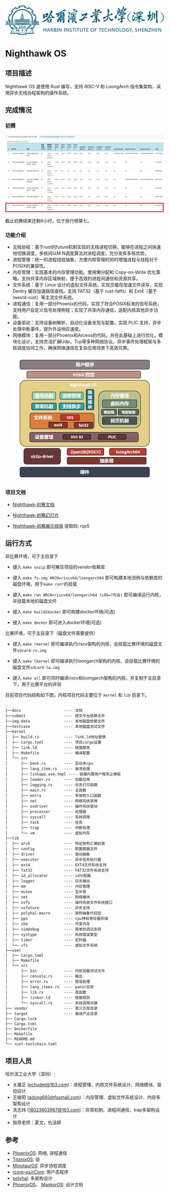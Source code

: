 ![哈工大深圳](./docs/assets/hitsz-logo.jpg)

# Nighthawk OS

## 项目描述

Nighthawk OS 是使用 Rust 编写，支持 RISC-V 和 LoongArch 指令集架构，采用异步无栈协程架构的操作系统。

## 完成情况

### 初赛

![初赛排行榜](./docs/assets/leaderboard.jpeg)

截止初赛结束还剩6小时，位于排行榜第七。

### 功能介绍
- 无栈协程：基于rust的future机制实现的无栈进程切换，能够在进程之间快速地切换调度，多核间以M:N调度算法对进程调度，充分发挥多核优势。
- 进程管理：统一的进程线程抽象，方便内核管理的同时增强进程与线程对于POSIX的兼容性。
- 内存管理：实现基本的内存管理功能。使用懒分配和 Copy-on-Write 优化策略。支持共享内存区域映射，便于高效的进程间通信和资源共享。
- 文件系统：基于 Linux 设计的虚拟文件系统。实现页缓存加速文件读写，实现 Dentry 缓存加速路径查找。支持 FAT32（基于 rust-fatfs）和 Ext4（基于 lwext4-rust）等主流文件系统。
- 进程通信：复用一部分Phoenix的代码，实现了符合POSIX标准的信号系统，支持用户自定义信号处理例程；实现了共享内存通信，适配内核其他异步功能。
- 设备驱动：支持设备树解析，自动化设备发现与配置。实现 PLIC 支持，异步处理中断事件，提升外设响应速度。
- 网络模块：复用一部分Phoenix和Arceos的代码，并在此基础上进行优化。模块化设计，支持灵活扩展Udp，Tcp等多种网络协议。异步事件处理框架与多核调度协同工作，确保网络通信在复杂应用场景下高效可靠。

<div align="center">
  <img src="./docs/assets/Nighthawk-design.jpg" alt="Nighthawk内核架构" width="450"/>
</div>

### 项目文档

<!--  [Nighthawk-初赛文档](./初赛文档.pdf) -->

- [Nighthawk-初赛文档](./NighthawkOS初赛文档.pdf)

- [Nighthawk-初赛幻灯片](./NighthawkOS初赛幻灯片.pptx)

- [Nighthawk-初赛展示视频](https://pan.baidu.com/s/1VokWbcV22oiYtDVE2q8Nyg) 提取码: rqs5

## 运行方式

非比赛环境，可于主目录下

- 键入 `make unzip` 即可解压项目的vendor依赖库

- 键入 `make fs-img ARCH=riscv64/loongarch64` 即可构建本地测例与依赖库的磁盘环境，用于`make run*`的挂载

- 键入 `make run ARCH=riscv64/loongarch64 (LOG=?可选)` 即可编译运行内核，并挂载本地的磁盘文件

- 键入 `make build2docker` 即可构建docker环境(可选)

- 键入 `make docker` 即可进入docker环境(可选)

比赛环境，可于主目录下（磁盘文件需要提供）

- 键入 `make rkernel` 即可编译执行riscv架构的内核，会挂载比赛环境的磁盘文件`sdcard-rv.img`

- 键入 `make lkernel` 即可编译执行loongarch架构的内核，会挂载比赛环境的磁盘文件`sdcard-la.img`

- 键入 `make all` 即可同时编译riscv和loongarch架构的内核，并复制于主目录下，用于比赛平台的评测

目前项目代码结构如下图，内核项目代码主要位于 `kernel` 和 `lib` 目录下。

```
.
├──docs                   ---- 文档
├──submit                 ---- 提交平台依赖文件
├──img-data               ---- 本地磁盘依赖文件
├──testcase               ---- 本地磁盘测试文件
├──kernel
│  ├── build.rs           ---- link.ld地址替换
│  ├── Cargo.toml         ---- 项目cargo设置
│  ├── link.ld            ---- 链接脚本
│  ├── Makefile           ---- 编译配置
│  └── src
│      ├── boot.rs        ---- 启动多cpu 
│      ├── lang_item.rs   ---- 崩溃处理
│      ├── linkapp.asm.tmpl ---- 链接内置用户程序之模板
│      ├── loader.rs      ---- 加载应用
│      ├── logging.rs     ---- 日志打印函数
│      ├── main.rs        ---- 主函数
│      ├── entry          ---- 多架构入口函数
│      ├── net            ---- 网络系统调用
│      ├── osdriver       ---- 操作系统驱动
│      ├── processor      ---- 处理器
│      ├── syscall        ---- 系统调用
│      ├── task           ---- 任务
│      ├── trap           ---- 中断处理
│      └── vm             ---- 虚拟内存
├──lib
│  ├── arch               ---- 特定架构汇编封装
│  ├── config             ---- 配置数据文件
│  ├── driver             ---- 驱动抽象
│  ├── executor           ---- 异步任务执行器
│  ├── ext4               ---- EXT4文件系统支持
│  ├── fat32              ---- FAT32文件系统支持
│  ├── id_allocator       ---- id分配器
│  ├── logger             ---- 日志输出
│  ├── mm                 ---- 内存管理
│  ├── mutex              ---- 互斥锁         
│  ├── net                ---- 网络模块      
│  ├── osfs               ---- 操作系统文件系统接口
│  ├── osfuture           ---- 异步支持
│  ├── polyhal-macro      ---- 架构抽象代码宏  
│  ├── pps                ---- cpu特权寄存器存储
│  ├── shm                ---- 共享内存
│  ├── simdebug           ---- 简单的调试支持
│  ├── systype            ---- 系统错误类型    
│  ├── timer              ---- 定时器
│  └── vfs                ---- 虚拟文件系统
├──user                                      
│  ├── Cargo.toml
│  ├── Makefile
│  └── src
│      ├── bin            ---- 内核加载测试文件
│      ├── console.rs     ---- 输出
│      ├── error.rs       ---- 错误处理
│      ├── lang_items.rs  ---- panic实现
│      ├── lib.rs         ---- 库函数
│      ├── linker.ld      ---- 链接规则
│      └── syscall.rs     ---- 系统调用对接    
├── vendor                ---- 第三方库目录
├── target                ---- 编译产出目录
├── Cargo.lock
├── Cargo.toml
├── Dockerfile
├── Makefile
├── README.md
└── rust-toolchain.toml
```

## 项目人员

哈尔滨工业大学（深圳）:

- 关雄正 (<echudet@163.com>)：进程管理、内核文件系统设计、网络模块、驱动设计
- 王峻阳 (<adong660@foxmail.com>)：内存管理、虚拟文件系统设计、内存多架构设计
- 冼志炜 (<18023803967@163.com>)：异常机制、进程间通信、trap多架构设计
- 指导老师：夏文，仇洁婷

## 参考

- [PhoenixOS](https://github.com/oscomp/first-prize-osk2024-phoenix): 网络, 进程通信
- [TitanixOS](https://gitlab.eduxiji.net/202318123101314/oskernel2023-Titanix): 锁
- [MinotaurOS](https://github.com/oscomp/first-prize-osk2024-minotauros): 异步协程调度
- [rcore-os/rCore](https://github.com/rcore-os/rCore): 用户态程序
- [polyhal](https://github.com/Byte-OS/polyhal): 多架构设计
- [PhoenixOS](https://github.com/oscomp/first-prize-osk2024-phoenix)、 [MankorOS](https://gitlab.eduxiji.net/MankorOS/OSKernel2023-MankorOS): 设计文档


